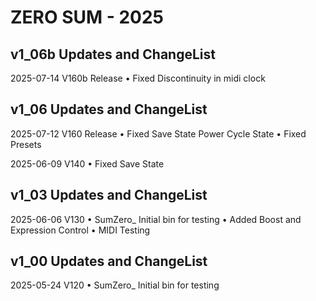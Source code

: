 # ZERO SUM - 2025

## v1_06b Updates and ChangeList

2025-07-14 V160b  Release
• Fixed Discontinuity in midi clock

## v1_06 Updates and ChangeList

2025-07-12 V160  Release
• Fixed Save State Power Cycle State
• Fixed Presets

2025-06-09 V140
• Fixed Save State


## v1_03 Updates and ChangeList

2025-06-06 V130
• SumZero_ Initial bin for testing 
• Added Boost and Expression Control
• MIDI Testing


## v1_00 Updates and ChangeList

2025-05-24 V120
• SumZero_ Initial bin for testing

